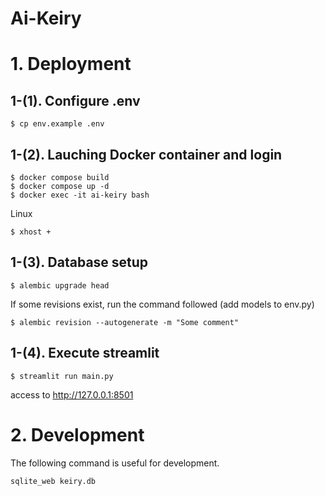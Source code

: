 # Ai-Keiry

# 1. Deployment

## 1-(1). Configure .env

```
$ cp env.example .env
```

## 1-(2). Lauching Docker container and login

```
$ docker compose build
$ docker compose up -d
$ docker exec -it ai-keiry bash
```

Linux
```
$ xhost +
```

## 1-(3). Database setup

```
$ alembic upgrade head
```

If some revisions exist, run the command followed
(add models to env.py)

```
$ alembic revision --autogenerate -m "Some comment"
```

## 1-(4). Execute streamlit

```
$ streamlit run main.py
```

access to http://127.0.0.1:8501


# 2. Development

The following command is useful for development.

```
sqlite_web keiry.db
```

